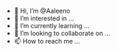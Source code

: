 - 👋 Hi, I’m @Aaleeno
- 👀 I’m interested in ...
- 🌱 I’m currently learning ...
- 💞️ I’m looking to collaborate on ...
- 📫 How to reach me ...

<!---
Aaleeno/Aaleeno is a ✨ special ✨ repository because its `README.md` (this file) appears on your GitHub profile.
You can click the Preview link to take a look at your changes.
--->
